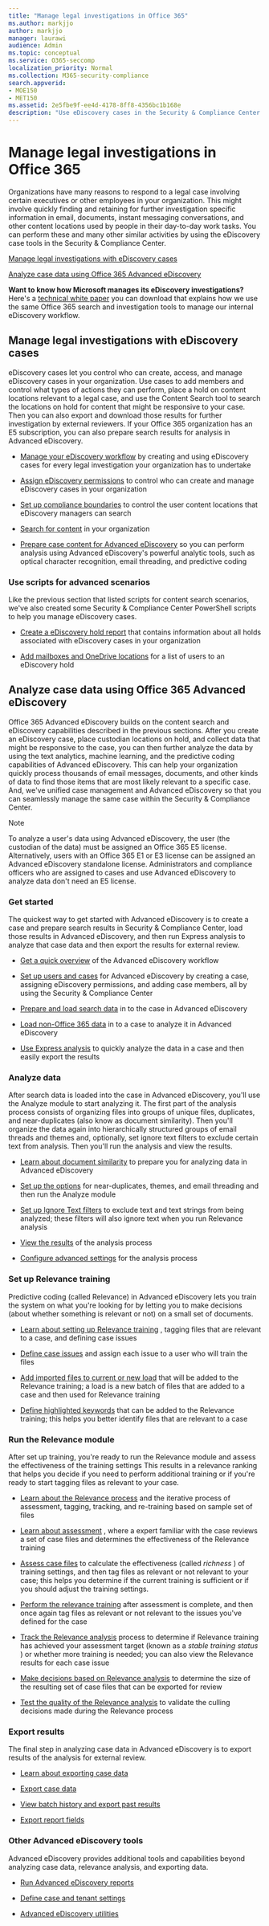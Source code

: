 ```yaml
---
title: "Manage legal investigations in Office 365"
ms.author: markjjo
author: markjjo
manager: laurawi
audience: Admin
ms.topic: conceptual
ms.service: O365-seccomp
localization_priority: Normal
ms.collection: M365-security-compliance
search.appverid: 
- MOE150
- MET150
ms.assetid: 2e5fbe9f-ee4d-4178-8ff8-4356bc1b168e
description: "Use eDiscovery cases in the Security & Compliance Center in Office 365 to manage your organization's legal investigation. If you have an E5 subscription, you can further analyze case data by using the text analytics, machine learning, and predictive coding capabilities of Advanced eDiscovery."
---
```


# Manage legal investigations in Office 365

Organizations have many reasons to respond to a legal case involving certain executives or other employees in your organization. This might involve quickly finding and retaining for further investigation specific information in email, documents, instant messaging conversations, and other content locations used by people in their day-to-day work tasks. You can perform these and many other similar activities by using the eDiscovery case tools in the Security & Compliance Center.
  
[Manage legal investigations with eDiscovery cases](#manage-legal-investigations-with-ediscovery-cases)
  
[Analyze case data using Office 365 Advanced eDiscovery](#analyze-case-data-using-office-365-advanced-ediscovery)
  
**Want to know how Microsoft manages its eDiscovery investigations?** Here's a [technical white paper](https://go.microsoft.com/fwlink/?linkid=852161) you can download that explains how we use the same Office 365 search and investigation tools to manage our internal eDiscovery workflow.
   
## Manage legal investigations with eDiscovery cases

eDiscovery cases let you control who can create, access, and manage eDiscovery cases in your organization. Use cases to add members and control what types of actions they can perform, place a hold on content locations relevant to a legal case, and use the Content Search tool to search the locations on hold for content that might be responsive to your case. Then you can also export and download those results for further investigation by external reviewers. If your Office 365 organization has an E5 subscription, you can also prepare search results for analysis in Advanced eDiscovery.
  
- [Manage your eDiscovery workflow](ediscovery-cases.md) by creating and using eDiscovery cases for every legal investigation your organization has to undertake 
    
- [Assign eDiscovery permissions](compliance/assign-ediscovery-permissions.md) to control who can create and manage eDiscovery cases in your organization 
    
- [Set up compliance boundaries](tagging-and-assessment-in-advanced-ediscovery.md) to control the user content locations that eDiscovery managers can search 
    
- [Search for content](search-for-content.md) in your organization 
    
- [Prepare case content for Advanced eDiscovery](prepare-search-results-for-advanced-ediscovery.md) so you can perform analysis using Advanced eDiscovery's powerful analytic tools, such as optical character recognition, email threading, and predictive coding 
    
### Use scripts for advanced scenarios

Like the previous section that listed scripts for content search scenarios, we've also created some Security & Compliance Center PowerShell scripts to help you manage eDiscovery cases.
  
- [Create a eDiscovery hold report](create-a-report-on-holds-in-ediscovery-cases.md) that contains information about all holds associated with eDiscovery cases in your organization 
    
- [Add mailboxes and OneDrive locations](use-a-script-to-add-users-to-a-hold-in-ediscovery.md) for a list of users to an eDiscovery hold 
  
## Analyze case data using Office 365 Advanced eDiscovery

Office 365 Advanced eDiscovery builds on the content search and eDiscovery capabilities described in the previous sections. After you create an eDiscovery case, place custodian locations on hold, and collect data that might be responsive to the case, you can then further analyze the data by using the text analytics, machine learning, and the predictive coding capabilities of Advanced eDiscovery. This can help your organization quickly process thousands of email messages, documents, and other kinds of data to find those items that are most likely relevant to a specific case. And, we've unified case management and Advanced eDiscovery so that you can seamlessly manage the same case within the Security & Compliance Center.
  
> [!NOTE]
> To analyze a user's data using Advanced eDiscovery, the user (the custodian of the data) must be assigned an Office 365 E5 license. Alternatively, users with an Office 365 E1 or E3 license can be assigned an Advanced eDiscovery standalone license. Administrators and compliance officers who are assigned to cases and use Advanced eDiscovery to analyze data don't need an E5 license. 
  
### Get started

The quickest way to get started with Advanced eDiscovery is to create a case and prepare search results in Security & Compliance Center, load those results in Advanced eDiscovery, and then run Express analysis to analyze that case data and then export the results for external review.
  
- [Get a quick overview](quick-setup-for-advanced-ediscovery.md) of the Advanced eDiscovery workflow 
    
- [Set up users and cases](set-up-users-and-cases-in-advanced-ediscovery.md) for Advanced eDiscovery by creating a case, assigning eDiscovery permissions, and adding case members, all by using the Security & Compliance Center 
    
- [Prepare and load search data](prepare-data-for-advanced-ediscovery.md) in to the case in Advanced eDiscovery 
    
- [Load non-Office 365 data](import-non-office-365-data-into-advanced-ediscovery.md) in to a case to analyze it in Advanced eDiscovery 
    
- [Use Express analysis](use-express-analysis-in-advanced-ediscovery.md) to quickly analyze the data in a case and then easily export the results 
    
### Analyze data

After search data is loaded into the case in Advanced eDiscovery, you'll use the Analyze module to start analyzing it. The first part of the analysis process consists of organizing files into groups of unique files, duplicates, and near-duplicates (also know as document similarity). Then you'll organize the data again into hierarchically structured groups of email threads and themes and, optionally, set ignore text filters to exclude certain text from analysis. Then you'll run the analysis and view the results.
  
- [Learn about document similarity](understand-document-similarity-in-advanced-ediscovery.md) to prepare you for analyzing data in Advanced eDiscovery 
    
- [Set up the options](set-analyze-options-in-advanced-ediscovery.md) for near-duplicates, themes, and email threading and then run the Analyze module 
    
- [Set up Ignore Text filters](set-ignore-text-in-advanced-ediscovery.md) to exclude text and text strings from being analyzed; these filters will also ignore text when you run Relevance analysis 
    
- [View the results](view-analyze-results-in-advanced-ediscovery.md) of the analysis process 
    
- [Configure advanced settings](set-analyze-advanced-settings-in-advanced-ediscovery.md) for the analysis process 
    
### Set up Relevance training

Predictive coding (called Relevance) in Advanced eDiscovery lets you train the system on what you're looking for by letting you to make decisions (about whether something is relevant or not) on a small set of documents.
  
- [Learn about setting up Relevance training](manage-relevance-setup-in-advanced-ediscovery.md) , tagging files that are relevant to a case, and defining case issues 
    
- [Define case issues](define-issues-and-assign-users.md) and assign each issue to a user who will train the files 
    
- [Add imported files to current or new load](set-up-loads-to-add-imported-files.md) that will be added to the Relevance training; a load is a new batch of files that are added to a case and then used for Relevance training 
    
- [Define highlighted keywords](define-highlighted-keywords-and-advanced-options.md) that can be added to the Relevance training; this helps you better identify files that are relevant to a case 
    
### Run the Relevance module

After set up training, you're ready to run the Relevance module and assess the effectiveness of the training settings This results in a relevance ranking that helps you decide if you need to perform additional training or if you're ready to start tagging files as relevant to your case.
  
- [Learn about the Relevance process](use-relevance-in-advanced-ediscovery.md) and the iterative process of assessment, tagging, tracking, and re-training based on sample set of files 
    
- [Learn about assessment](compliance/assessment-in-relevance-in-advanced-ediscovery.md) , where a expert familiar with the case reviews a set of case files and determines the effectiveness of the Relevance training 
    
- [Assess case files](tagging-and-assessment-in-advanced-ediscovery.md) to calculate the effectiveness (called  *richness*  ) of training settings, and then tag files as relevant or not relevant to your case; this helps you determine if the current training is sufficient or if you should adjust the training settings. 
    
- [Perform the relevance training](compliance/tagging-and-relevance-training-in-advanced-ediscovery.md) after assessment is complete, and then once again tag files as relevant or not relevant to the issues you've defined for the case 
    
- [Track the Relevance analysis](compliance/track-relevance-analysis-in-advanced-ediscovery.md) process to determine if Relevance training has achieved your assessment target (known as a  *stable training status*  ) or whether more training is needed; you can also view the Relevance results for each case issue 
    
- [Make decisions based on Relevance analysis](compliance/decision-based-on-the-results-in-advanced-ediscovery.md) to determine the size of the resulting set of case files that can be exported for review 
    
- [Test the quality of the Relevance analysis](compliance/test-relevance-analysis-in-advanced-ediscovery.md) to validate the culling decisions made during the Relevance process 
    
### Export results

The final step in analyzing case data in Advanced eDiscovery is to export results of the analysis for external review.
  
- [Learn about exporting case data](export-case-data-in-advanced-ediscovery.md)
    
- [Export case data](export-results-in-advanced-ediscovery.md)
    
- [View batch history and export past results](view-batch-history-and-export-past-results.md)
    
- [Export report fields](export-report-fields-in-advanced-ediscovery.md)
    
### Other Advanced eDiscovery tools

Advanced eDiscovery provides additional tools and capabilities beyond analyzing case data, relevance analysis, and exporting data.
  
- [Run Advanced eDiscovery reports](run-reports-in-advanced-ediscovery.md)
    
- [Define case and tenant settings](define-case-and-tenant-settings-in-advanced-ediscovery.md)
    
- [Advanced eDiscovery utilities](use-advanced-ediscovery-utilities.md)

